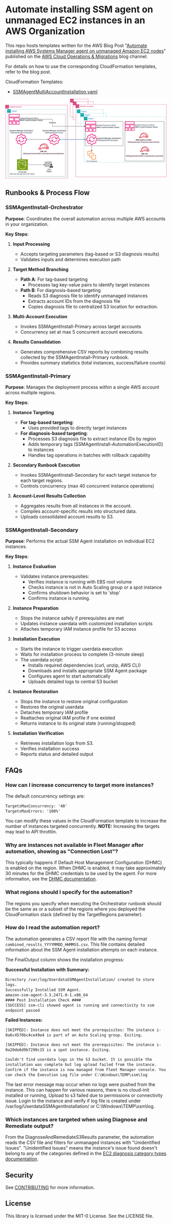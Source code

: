 # Automate installing SSM agent on unmanaged EC2 instances in an AWS Organization

This repo hosts templates written for the AWS Blog Post "[Automate installing AWS Systems Manager agent on unmanaged Amazon EC2 nodes]([https://aws.amazon.com/blogs/mt/](https://aws.amazon.com/blogs/mt/automate-installing-ssm-agent-on-unmanaged-ec2-instances-in-an-aws-organization/))" published on the [AWS Cloud Operations & Migrations](https://aws.amazon.com/blogs/mt/) blog channel.

For details on how to use the corresponding CloudFormation templates, refer to the blog post.

CloudFormation Templates:

* [SSMAgentMultiAccountInstallation.yaml](/Templates/CloudFormation/SSMAgentMultiAccountInstallation.yaml)

![Architectural Diagram](/Images/ArchitecturalDiagram.png)

## Runbooks & Process Flow

### SSMAgentInstall-Orchestrator

**Purpose**: Coordinates the overall automation across multiple AWS accounts in your organization.

**Key Steps**:
1. **Input Processing**
   - Accepts targeting parameters (tag-based or S3 diagnosis results)
   - Validates inputs and determines execution path

2. **Target Method Branching**
   - **Path A**: For tag-based targeting
     - Processes tag key-value pairs to identify target instances
   - **Path B**: For diagnosis-based targeting
     - Reads S3 diagnosis file to identify unmanaged instances
     - Extracts account IDs from the diagnosis file
     - Copies diagnosis file to centralized S3 location for extraction.

3. **Multi-Account Execution**
   - Invokes SSMAgentInstall-Primary across target accounts
   - Concurrency set at max 5 concurrent account executions.

4. **Results Consolidation**
   - Generates comprehensive CSV reports by combining results collected by the SSMAgentInstall-Primary runbook.
   - Provides summary statistics (total instances, success/failure counts)

### SSMAgentInstall-Primary

**Purpose**: Manages the deployment process within a single AWS account across multiple regions.

**Key Steps**:
1. **Instance Targeting**
   - **For tag-based targeting**:
     - Uses provided tags to directly target instances
   - **For diagnosis-based targeting**:
     - Processes S3 diagnosis file to extract instance IDs by region
     - Adds temporary tags (SSMAgentInstall-AutomationExecutionID) to instances
     - Handles tag operations in batches with rollback capability

2. **Secondary Runbook Execution**
   - Invokes SSMAgentInstall-Secondary for each target instance for each target regions.
   - Controls concurrency (max 40 concurrent instance operations)

3. **Account-Level Results Collection**
   - Aggregates results from all instances in the account.
   - Compiles account-specific results into structured data.
   - Uploads consolidated account results to S3.

### SSMAgentInstall-Secondary

**Purpose**: Performs the actual SSM Agent installation on individual EC2 instances.

**Key Steps**:
1. **Instance Evaluation**
   - Validates instance prerequisites:
     - Verifies instance is running with EBS root volume
     - Checks instance is not in Auto Scaling group or a spot instance
     - Confirms shutdown behavior is set to 'stop'
     - Confirms instance is running.

2. **Instance Preparation**
   - Stops the instance safely if prerequisites are met
   - Updates instance userdata with customized installation scripts
   - Attaches temporary IAM instance profile for S3 access

3. **Installation Execution**
   - Starts the instance to trigger userdata execution
   - Waits for installation process to complete (3-minute sleep)
   - The userdata script:
     - Installs required dependencies (curl, unzip, AWS CLI)
     - Downloads and installs appropriate SSM Agent package
     - Configures agent to start automatically
     - Uploads detailed logs to central S3 bucket

4. **Instance Restoration**
   - Stops the instance to restore original configuration
   - Restores the original userdata
   - Detaches temporary IAM profile
   - Reattaches original IAM profile if one existed
   - Returns instance to its original state (running/stopped)

5. **Installation Verification**
   - Retrieves installation logs from S3.
   - Verifies installation success
   - Reports status and detailed output


## FAQs

### How can I increase concurrency to target more instances?
The default concurrency settings are:
```
TargetsMaxConcurrency: '40'
TargetsMaxErrors: '100%'
```
You can modify these values in the CloudFormation template to increase the number of instances targeted concurrently. **NOTE:** Increasing the targets may lead to API throttlin.

### Why are instances not available in Fleet Manager after automation, showing as "Connection Lost"?
This typically happens if Default Host Management Configuration (DHMC) is enabled on the region. When DHMC is enabled, it may take approximately 30 minutes for the DHMC credentials to be used by the agent. For more information, see the [DHMC documentation](https://docs.aws.amazon.com/systems-manager/latest/userguide/fleet-manager-default-host-management-configuration.html#dhmc-activate).

### What regions should I specify for the automation?
The regions you specify when executing the Orchestrator runbook should be the same as or a subset of the regions where you deployed the CloudFormation stack (defined by the TargetRegions parameter).

### How do I read the automation report?
The automation generates a CSV report file with the naming format `combined_results_YYYYMMDD_HHMMSS.csv`. This file contains detailed information about the SSM Agent installation attempts on each instance.

The FinalOutput column shows the installation progress:

**Successful Installation with Summary:**
```
Directory /var/log/UserdataSSMAgentInstallation/ created to store logs.
Successfully Installed SSM Agent.
amazon-ssm-agent-3.3.2471.0-1.x86_64
#### Post Installation Check ####
[SUCCESS] ssm-cli showed agent is running and connectivity to ssm endpoint passed
```

**Failed Instances:**
```
[SKIPPED]: Instance does not meet the prerequisites: The instance i-0a6c4570bc4ce49e4 is part of an Auto Scaling group. Exiting.
```
```
[SKIPPED]: Instance does not meet the prerequisites: The instance i-0a20de6d9b7299c15 is a spot instance. Exiting.
```

```
Couldn't find userdata logs in the S3 bucket. It is possible the installation was complete but log upload failed from the instance. Confirm if the instance is now managed from Fleet Manager console. You can check the Execution Log file under C:\Windows\TEMP\ssm\log
```
The last error message may occur when no logs were pushed from the instance. This can happen for various reasons, there is no cloud-init installed or running, Upload to s3 failed due to permissions or connectivity issue. Login to the instance and verify if log file is created under /var/log/UserdataSSMAgentInstallation/ or C:\Windows\TEMP\ssm\log.

### Which instances are targeted when using Diagnose and Remediate output?
From the DiagnoseAndRemediateS3Results parameter, the automation reads the CSV file and filters for unmanaged instances with "Unidentified Issues". "Unidentified Issues" means the instance's issue found doesn't belong to any of the categories defined in the [EC2 diagnosis category types documentation](https://docs.aws.amazon.com/systems-manager/latest/userguide/diagnosing-ec2-category-types.html).


## Security

See [CONTRIBUTING](CONTRIBUTING.md#security-issue-notifications) for more information.

## License

This library is licensed under the MIT-0 License. See the LICENSE file.

